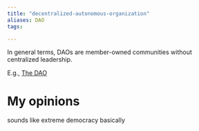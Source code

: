 ```yaml
---
title: "decentralized-autonomous-organization"
aliases: DAO
tags: 

---
```


In general terms, DAOs are member-owned communities without centralized leadership.

E.g., [The DAO](https://en.wikipedia.org/wiki/The_DAO_(organization))

# My opinions
sounds like extreme democracy basically